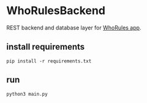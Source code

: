 # WhoRulesBackend

REST backend and database layer for [WhoRules app](https://github.com/myxor/WhoRules).


## install requirements

`pip install -r requirements.txt`

## run

`python3 main.py`

